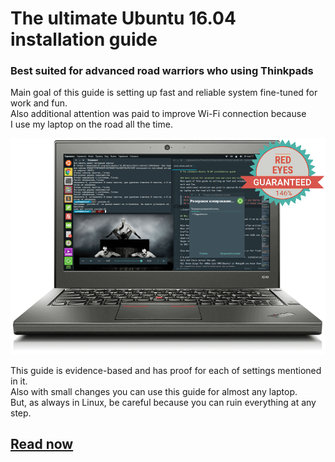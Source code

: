 # The ultimate Ubuntu 16.04 installation guide  
### Best suited for advanced road warriors who using Thinkpads  
Main goal of this guide is setting up fast and reliable system fine-tuned for work and fun.  
Also additional attention was paid to improve Wi-Fi connection because  
I use my laptop on the road all the time.  

<p align="center">
    <img src=/resources/thinkpad.png alt="Ubuntu Thinkpad">
</p>

This guide is evidence-based and has proof for each of settings mentioned in it.  
Also with small changes you can use this guide for almost any laptop.  
But, as always in Linux, be careful because you can ruin everything at any step.  
## [Read now](/ultimate-ubuntu-guide.md)
